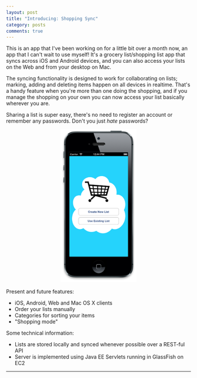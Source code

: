 ```yaml
---
layout: post
title: "Introducing: Shopping Sync"
category: posts
comments: true
---
```


This is an app that I've been working on for a little bit over a month
now, an app that I can't wait to use myself! It's a grocery
list/shopping list app that syncs across iOS and Android devices, and
you can also access your lists on the Web and from your desktop on Mac.

The syncing functionality is designed to work for collaborating on
lists; marking, adding and deleting items happen on all
devices in realtime. That's a handy feature when you're more than one
doing the shopping, and if you manage the shopping on your own 
you can now access your list basically wherever you are.

Sharing a list is super easy, there's no need to register an account
or remember any passwords. Don't you just *hate* passwords?

<center><img src="/images/shopping_sync_iOS.png" width="207" height="417" /></center>

Present and future features:

 - iOS, Android, Web and Mac OS X clients
 - Order your lists manually
 - Categories for sorting your items
 - "Shopping mode"

Some technical information:

 - Lists are stored locally and synced whenever possible over a
 REST-ful API
 - Server is implemented using Java EE Servlets running in GlassFish
 on EC2
 

---


